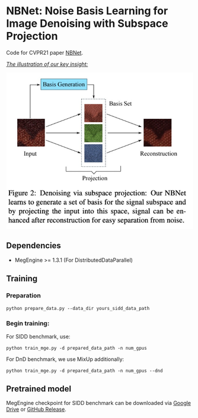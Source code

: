 # NBNet: Noise Basis Learning for Image Denoising with Subspace Projection 

Code for CVPR21 paper [NBNet](https://arxiv.org/abs/2012.15028).

<u>*The illustration of our key insight:*</u>

<img src="./Fig/fig2.png" alt="projection_concept" style="zoom:100%;" />

## Dependencies

- MegEngine >= 1.3.1 (For DistributedDataParallel)



## Training

### Preparation

```
python prepare_data.py --data_dir yours_sidd_data_path
```



### Begin training:

For SIDD benchmark,  use:

```
python train_mge.py -d prepared_data_path -n num_gpus
```



For DnD benchmark,  we use MixUp additionally:

```
python train_mge.py -d prepared_data_path -n num_gpus --dnd
```



## Pretrained model

MegEngine checkpoint for SIDD benchmark can be downloaded via 
[Google Drive](https://drive.google.com/file/d/1RPAf9ZJqqq9ePPVTtJRlixX4-h3HJTCc/view?usp=sharing)
or
[GitHub Release](https://github.com/megvii-research/NBNet/releases).
